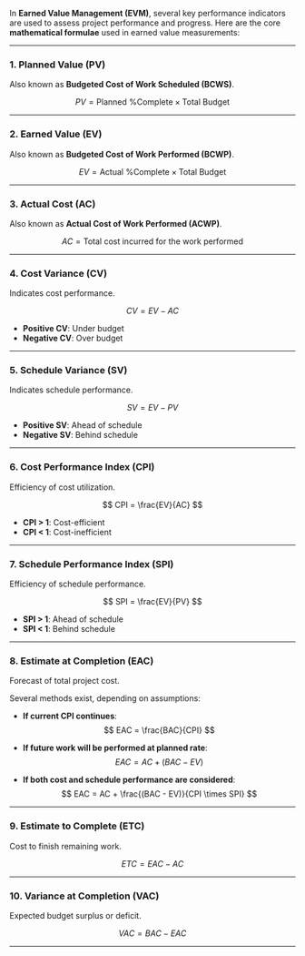 In **Earned Value Management (EVM)**, several key performance indicators are used to assess project performance and progress. Here are the core **mathematical formulae** used in earned value measurements:

---

### **1. Planned Value (PV)**
Also known as **Budgeted Cost of Work Scheduled (BCWS)**.

$$
PV = \text{Planned \% Complete} \times \text{Total Budget}
$$

---

### **2. Earned Value (EV)**
Also known as **Budgeted Cost of Work Performed (BCWP)**.

$$
EV = \text{Actual \% Complete} \times \text{Total Budget}
$$

---

### **3. Actual Cost (AC)**
Also known as **Actual Cost of Work Performed (ACWP)**.

$$
AC = \text{Total cost incurred for the work performed}
$$

---

### **4. Cost Variance (CV)**
Indicates cost performance.

$$
CV = EV - AC
$$

- **Positive CV**: Under budget
- **Negative CV**: Over budget

---

### **5. Schedule Variance (SV)**
Indicates schedule performance.

$$
SV = EV - PV
$$

- **Positive SV**: Ahead of schedule
- **Negative SV**: Behind schedule

---

### **6. Cost Performance Index (CPI)**
Efficiency of cost utilization.

$$
CPI = \frac{EV}{AC}
$$

- **CPI > 1**: Cost-efficient
- **CPI < 1**: Cost-inefficient

---

### **7. Schedule Performance Index (SPI)**
Efficiency of schedule performance.

$$
SPI = \frac{EV}{PV}
$$

- **SPI > 1**: Ahead of schedule
- **SPI < 1**: Behind schedule

---

### **8. Estimate at Completion (EAC)**
Forecast of total project cost.

Several methods exist, depending on assumptions:

- **If current CPI continues**:
  $$
  EAC = \frac{BAC}{CPI}
  $$

- **If future work will be performed at planned rate**:
  $$
  EAC = AC + (BAC - EV)
  $$

- **If both cost and schedule performance are considered**:
  $$
  EAC = AC + \frac{(BAC - EV)}{CPI \times SPI}
  $$

---

### **9. Estimate to Complete (ETC)**
Cost to finish remaining work.

$$
ETC = EAC - AC
$$

---

### **10. Variance at Completion (VAC)**
Expected budget surplus or deficit.

$$
VAC = BAC - EAC
$$

---
